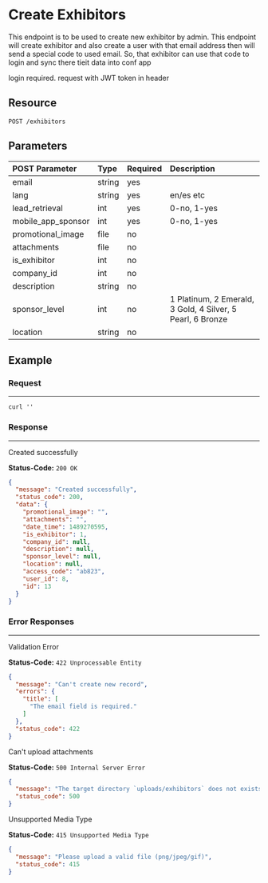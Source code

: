 # Create Exhibitors

This endpoint is to be used to create new exhibitor by admin. This endpoint will create exhibitor and also create a user with that email address then will send a special code to used email. So, that exhibitor can use that code to login and sync there tieit data into conf app

login required. request with JWT token in header
## Resource

```
POST /exhibitors
```

## Parameters

POST Parameter | Type   | Required | Description
:------------ | :----- | :------- | :----------
email         | string | yes      |
lang         | string | yes      | en/es etc
lead_retrieval| int    | yes      | 0-no, 1-yes
mobile_app_sponsor| int| yes      | 0-no, 1-yes
promotional_image| file | no      |
attachments   | file   | no       |
is_exhibitor  | int    | no       |
company_id    | int    | no       |
description   | string | no       |
sponsor_level | int    | no       | 1 Platinum, 2 Emerald, 3 Gold, 4 Silver, 5 Pearl, 6 Bronze
location      | string | no       |

## Example

### Request

--------------------------------------------------------------------------------

```curl
curl ''
```

### Response

--------------------------------------------------------------------------------
Created successfully

**Status-Code:** `200 OK`

```json
{
  "message": "Created successfully",
  "status_code": 200,
  "data": {
    "promotional_image": "",
    "attachments": "",
    "date_time": 1489270595,
    "is_exhibitor": 1,
    "company_id": null,
    "description": null,
    "sponsor_level": null,
    "location": null,
    "access_code": "ab823",
    "user_id": 8,
    "id": 13
  }
}
```

### Error Responses

--------------------------------------------------------------------------------
Validation Error

**Status-Code:** `422 Unprocessable Entity`

```json
{
  "message": "Can't create new record",
  "errors": {
    "title": [
      "The email field is required."
    ]
  },
  "status_code": 422
}
```

Can't upload attachments

**Status-Code:** `500 Internal Server Error`

```json
{
  "message": "The target directory `uploads/exhibitors` does not exists or is not writable",
  "status_code": 500
}
```

Unsupported Media Type

**Status-Code:** `415 Unsupported Media Type`

```json
{
  "message": "Please upload a valid file (png/jpeg/gif)",
  "status_code": 415
}
```

